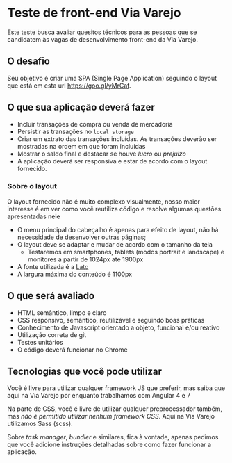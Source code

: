 # Teste de front-end Via Varejo

Este teste busca avaliar quesitos técnicos para as pessoas que se candidatem às vagas de desenvolvimento front-end da Via Varejo.

## O desafio

Seu objetivo é criar uma SPA (Single Page Application) seguindo o layout que está em esta url https://goo.gl/yMrCaf.

## O que sua aplicação deverá fazer

- Incluir transações de compra ou venda de mercadoria
- Persistir as transações no `local storage`
- Criar um extrato das transações incluídas. As transações deverão ser mostradas na ordem em que foram incluídas
- Mostrar o saldo final e destacar se houve *lucro* ou *prejuizo*
- A aplicação deverá ser responsiva e estar de acordo com o layout fornecido.

### Sobre o layout

O layout fornecido não é muito complexo visualmente, nosso maior interesse é em ver como você reutiliza código e resolve algumas questões apresentadas nele

- O menu principal do cabeçalho é apenas para efeito de layout, não há necessidade de desenvolver outras páginas;
- O layout deve se adaptar e mudar de acordo com o tamanho da tela
  - Testaremos em smartphones, tablets (modos portrait e landscape) e monitores a partir de 1024px até 1900px
- A fonte utilizada é a [Lato](https://fonts.google.com/specimen/Lato)
- A largura máxima do conteúdo é 1100px


## O que será avaliado

- HTML semântico, limpo e claro
- CSS responsivo, semântico, reutilizável e seguindo boas práticas
- Conhecimento de Javascript orientado a objeto, funcional e/ou reativo
- Utilização correta de git
- Testes unitários
- O código deverá funcionar no Chrome

## Tecnologias que você pode utilizar

Você é livre para utilizar qualquer framework JS que preferir, mas saiba que aqui na Via Varejo por enquanto trabalhamos com Angular 4 e 7

Na parte de CSS, você é livre de utilizar qualquer preprocessador também, mas *não é permitido utilizar nenhum framework CSS*. Aqui na Via Varejo utilizamos Sass (scss).

Sobre _task manager_, _bundler_ e similares, fica à vontade, apenas pedimos que você adicione instruções detalhadas sobre como fazer funcionar a aplicação.


